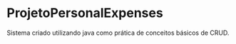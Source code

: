 # ProjetoPersonalExpenses
Sistema criado utilizando java como prática de conceitos básicos de CRUD.
